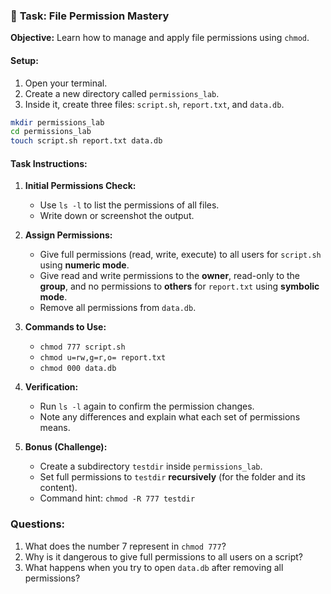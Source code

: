 ### 📝 **Task: File Permission Mastery**

**Objective:** Learn how to manage and apply file permissions using `chmod`.

#### Setup:

1. Open your terminal.
2. Create a new directory called `permissions_lab`.
3. Inside it, create three files: `script.sh`, `report.txt`, and `data.db`.

```bash
mkdir permissions_lab
cd permissions_lab
touch script.sh report.txt data.db
```

#### Task Instructions:

1. **Initial Permissions Check:**

   * Use `ls -l` to list the permissions of all files.
   * Write down or screenshot the output.

2. **Assign Permissions:**

   * Give full permissions (read, write, execute) to all users for `script.sh` using **numeric mode**.
   * Give read and write permissions to the **owner**, read-only to the **group**, and no permissions to **others** for `report.txt` using **symbolic mode**.
   * Remove all permissions from `data.db`.

3. **Commands to Use:**

   * `chmod 777 script.sh`
   * `chmod u=rw,g=r,o= report.txt`
   * `chmod 000 data.db`

4. **Verification:**

   * Run `ls -l` again to confirm the permission changes.
   * Note any differences and explain what each set of permissions means.

5. **Bonus (Challenge):**

   * Create a subdirectory `testdir` inside `permissions_lab`.
   * Set full permissions to `testdir` **recursively** (for the folder and its content).
   * Command hint: `chmod -R 777 testdir`


### Questions:

1. What does the number 7 represent in `chmod 777`?
2. Why is it dangerous to give full permissions to all users on a script?
3. What happens when you try to open `data.db` after removing all permissions?
